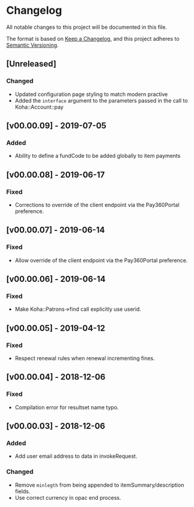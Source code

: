 # Changelog
All notable changes to this project will be documented in this file.

The format is based on [Keep a Changelog](https://keepachangelog.com/en/1.0.0/),
and this project adheres to [Semantic Versioning](https://semver.org/spec/v2.0.0.html).

## [Unreleased]

### Changed
- Updated configuration page styling to match modern practive
- Added the `interface` argument to the parameters passed in the call to Koha::Account::pay

## [v00.00.09] - 2019-07-05

### Added
- Ability to define a fundCode to be added globally to item payments

## [v00.00.08] - 2019-06-17

### Fixed
- Corrections to override of the client endpoint via the Pay360Portal preference.

## [v00.00.07] - 2019-06-14

### Fixed
- Allow override of the client endpoint via the Pay360Portal preference.

## [v00.00.06] - 2019-06-14

### Fixed
- Make Koha::Patrons->find call explicitly use userid.

## [v00.00.05] - 2019-04-12

### Fixed
- Respect renewal rules when renewal incrementing fines.

## [v00.00.04] - 2018-12-06

### Fixed
- Compilation error for resultset name typo.

## [v00.00.03] - 2018-12-06

### Added
- Add user email address to data in invokeRequest.

### Changed
- Remove `minlegth` from being appended to itemSummary/description fields.
- Use correct currency in opac end process.

